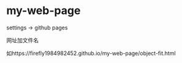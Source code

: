 # my-web-page

settings -> github pages

网址加文件名

如https://firefly1984982452.github.io/my-web-page/object-fit.html
